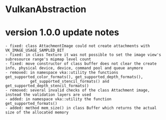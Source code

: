 # VulkanAbstraction

# version 1.0.0 update notes
    - fixed: class AttachmentImage could not create attachments with VK_IMAGE_USAGE_SAMPLED_BIT
    - fixed: in class Texture it was not possible to set the image view's subresource range's mipmap level count
    - fixed: move constructor of class buffer does not clear the create info, physical device, device, command pool and queue anymore
    - removed: in namespace vka::utility the functions get_supported_color_formats(), get_supported_depth_formats(), 
               get_supported_stencil_formats() and get_supported_depth_stencil_formats()
    - removed: several invalid checks of the class Attachment image, instead the validation layers are used
    - added: in namespace vka::utility the function get_supported_formats()
    - added: method mem_size() in class Buffer which returns the actual size of the allocated memory